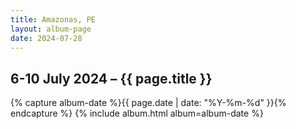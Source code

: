 ```yaml
---
title: Amazonas, PE
layout: album-page
date: 2024-07-28
---
```

## 6-10 July 2024 – {{ page.title }}
{% capture album-date %}{{ page.date | date: "%Y-%m-%d" }}{% endcapture %}
{% include album.html album=album-date %}